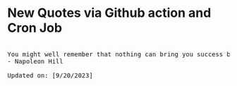 # New Quotes via Github action and Cron Job

<pre>
<!-- #quote -->
You might well remember that nothing can bring you success but yourself.
- Napoleon Hill

Updated on: [9/20/2023]
<!-- #quoteEnd -->
</pre>
